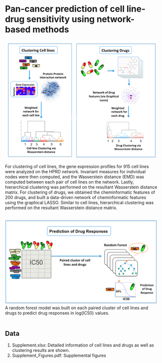 # Pan-cancer prediction of cell line-drug sensitivity using network-based methods

<img src="img/Figure1A.png" width="600">

For clustering of cell lines, the gene expression profiles for 915 cell lines were analyzed on the HPRD network. Invariant measures for individual nodes were then computed, and the Wasserstein distance (EMD) was computed between each pair of cell lines on the network. Lastly, hierarchical clustering was performed on the resultant Wasserstein distance matrix. For clustering of drugs, we obtained the cheminformatic features of 200 drugs, and built a data-driven network of cheminformatic features using the graphical LASSO. Similar to cell lines, hierarchical clustering was performed on the resultant Wasserstein distance matrix. 

<br />
<img src="img/Figure1B.png" width="600">
A random forest model was built on each paired cluster of cell lines and drugs to predict drug responses in log(IC50) values. <br /> <br />


## Data
1. Supplement.xlsx: Detailed information of cell lines and drugs as well as clustering results are shown. 
2. Supplement_Figures.pdf: Supplemental figures
